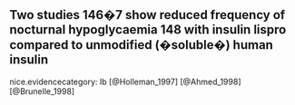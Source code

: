 Two studies 146�7 show reduced frequency of nocturnal hypoglycaemia 148 with insulin lispro compared to unmodified (�soluble�) human insulin 
---
 nice.evidencecategory: Ib
[@Holleman_1997]
[@Ahmed_1998]
[@Brunelle_1998]
